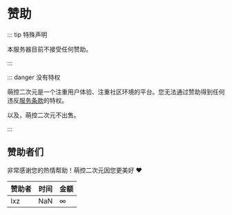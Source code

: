 # 赞助

::: tip 特殊声明

本服务器目前不接受任何赞助。

:::

::: danger 没有特权

萌控二次元是一个注重用户体验、注重社区环境的平台。您无法通过赞助得到任何违反[服务条款](/tos/)的特权。

以及，萌控二次元不出售。

:::

## 赞助者们

非常感谢您的热情帮助！萌控二次元因您更美好 ❤

| 赞助者 | 时间 | 金额 |
| ------ | ---- | ---- |
| lxz    | NaN  | ∞    |
